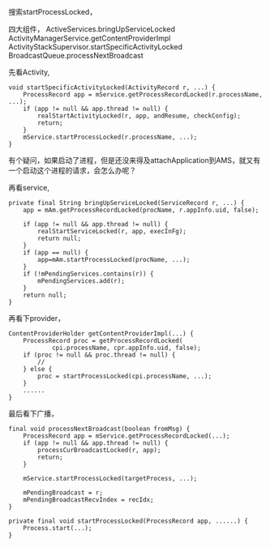 搜索startProcessLocked，

四大组件，
ActiveServices.bringUpServiceLocked
ActivityManagerService.getContentProviderImpl
ActivityStackSupervisor.startSpecificActivityLocked
BroadcastQueue.processNextBroadcast

先看Activity,

```
void startSpecificActivityLocked(ActivityRecord r, ...) {
    ProcessRecord app = mService.getProcessRecordLocked(r.processName, ...);
    if (app != null && app.thread != null) {
        realStartActivityLocked(r, app, andResume, checkConfig);
        return;
    }
    mService.startProcessLocked(r.processName, ...);
}
```

有个疑问，如果启动了进程，但是还没来得及attachApplication到AMS，就又有一个启动这个进程的请求，会怎么办呢？


再看service,

```
private final String bringUpServiceLocked(ServiceRecord r, ...) {
    app = mAm.getProcessRecordLocked(procName, r.appInfo.uid, false);
   
    if (app != null && app.thread != null) {
        realStartServiceLocked(r, app, execInFg);
        return null;
    }
    if (app == null) {
        app=mAm.startProcessLocked(procName, ...);
    }
    if (!mPendingServices.contains(r)) {
        mPendingServices.add(r);
    }
    return null;
}
```


再看下provider，
```
ContentProviderHolder getContentProviderImpl(...) {
    ProcessRecord proc = getProcessRecordLocked(
            cpi.processName, cpr.appInfo.uid, false);
    if (proc != null && proc.thread != null) {
        // 
    } else {
        proc = startProcessLocked(cpi.processName, ...);
    }
    ......
}
```

最后看下广播，

```
final void processNextBroadcast(boolean fromMsg) {
    ProcessRecord app = mService.getProcessRecordLocked(...);
    if (app != null && app.thread != null) {
        processCurBroadcastLocked(r, app);
        return;
    }

    mService.startProcessLocked(targetProcess, ...);

    mPendingBroadcast = r;
    mPendingBroadcastRecvIndex = recIdx;
}
```

```
private final void startProcessLocked(ProcessRecord app, ......) {
    Process.start(...);
}
```